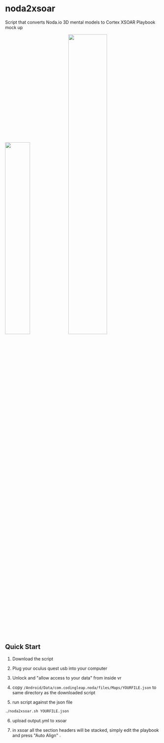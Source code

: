 # noda2xsoar
Script that converts Noda.io 3D mental models to  Cortex XSOAR Playbook mock up

<img src="https://user-images.githubusercontent.com/39415579/151071854-ed8c40ed-958f-497b-87fd-d5f5fd76ffba.png" width=40% height=40%> <img src="https://user-images.githubusercontent.com/39415579/151072027-66765ccb-7b21-44e5-8f6e-1590ed3e2122.png" width=50% height=50%>


## Quick Start

1. Download the script

2. Plug your oculus quest usb into your computer

3. Unlock and "allow access to your data" from inside vr

4. copy ```/Android/Data/com.codingleap.noda/files/Maps/YOURFILE.json``` to same directory as the downloaded script

5. run script against the json file
```sh
./noda2xsoar.sh YOURFILE.json
```

6. upload output.yml to xsoar

7. in xsoar all the section headers will be stacked, simply edit the playbook and press "Auto Align" <img src="https://user-images.githubusercontent.com/39415579/151072170-7dfcc684-7d76-405d-9aa1-7a5aa845aada.png" width=3% height=3%>
